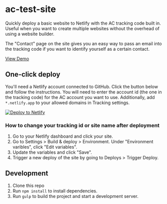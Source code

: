 # ac-test-site
Quickly deploy a basic website to Netlify with the AC tracking code built in. Useful when you want to create multiple websites without the overhead of using a website builder.

The "Contact" page on the site gives you an easy way to pass an email into the tracking code if you want to identify yourself as a certain contact.

[View Demo](https://ac-test-site.netlify.app/)

## One-click deploy
You'll need a Netlify account connected to GitHub. Click the button below and follow the instructions. You will need to enter the account id (the one in the tracking code) for the AC account you want to use. Additionally, add `*.netlify.app` to your allowed domains in Tracking settings.

[![Deploy to Netlify](https://www.netlify.com/img/deploy/button.svg)](https://app.netlify.com/start/deploy?repository=https://github.com/NickCiliak/ac-test-site)

### How to change your tracking id or site name after deployment
1. Go to your Netlify dashboard and click your site.
2. Go to Settings > Build & deploy > Environment. Under "Environment varibles", click "Edit variables".
3. Update the variables and click "Save".
4. Trigger a new deploy of the site by going to Deploys > Trigger Deploy.

## Development
1. Clone this repo
2. Run `npm install` to install dependencies.
3. Run `gulp` to build the project and start a development server.
